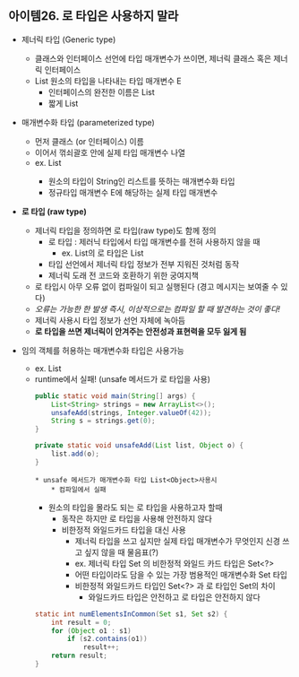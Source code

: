 ## 아이템26. 로 타입은 사용하지 말라

* 제너릭 타입 (Generic type)
	* 클래스와 인터페이스 선언에 타입 매개변수가 쓰이면, 제너릭 클래스 혹은 제너릭 인터페이스
	* List 원소의 타입을 나타내는 타입 매개변수 E
		* 인터페이스의 완전한 이름은 List<E>
		* 짧게 List

* 매개변수화 타입 (parameterized type)
	* 먼저 클래스 (or 인터페이스) 이름
	* 이어서 꺾쇠괄호 안에 실제 타입 매개변수 나열
	* ex. List<String>
		* 원소의 타입이 String인 리스트를 뜻하는 매개변수화 타입
		* 정규타입 매개변수 E에 해당하는 실제 타입 매개변수

* **로 타입 (raw type)**
	* 제너릭 타입을 정의하면 로 타입(raw type)도 함께 정의
		* 로 타입 : 제러닉 타입에서 타입 매개변수를 전혀 사용하지 않을 때
			* ex. List<E>의 로 타입은 List
		* 타입 선언에서 제너릭 타입 정보가 전부 지워진 것처럼 동작
		* 제너릭 도래 전 코드와 호환하기 위한 궁여지책
	* 로 타입시 아무 오류 없이 컴파일이 되고 실행된다 (경고 메시지는 보여줄 수 있다)
	* *오류는 가능한 한 발생 즉시, 이상적으로는 컴파일 할 때 발견하는 것이 좋다!*
	* 제너릭 사용시 타입 정보가 선언 자체에 녹아듬
	* **로 타입을 쓰면 제너릭이 안겨주는 안전성과 표현력을 모두 잃게 됨**
* 임의 객체를 허용하는 매개변수화 타입은 사용가능 
	* ex. List<Object>
	* runtime에서 실패! (unsafe 메서드가 로 타입을 사용)
```java
public static void main(String[] args) {
	List<String> strings = new ArrayList<>();
	unsafeAdd(strings, Integer.valueOf(42));
	String s = strings.get(0);
}

private static void unsafeAdd(List list, Object o) {
	list.add(o);
}
```
	* unsafe 메서드가 매개변수화 타입 List<Object>사용시
		* 컴파일에서 실패
* 원소의 타입을 몰라도 되는 로 타입을 사용하고자 할때
	* 동작은 하지만 로 타입을 사용해 안전하지 않다
	* 비한정적 와일드카드 타입을 대신 사용
		* 제너릭 타입을 쓰고 싶지만 실제 타입 매개변수가 무엇인지 신경 쓰고 싶지 않을 때 물음표(?)
		* ex. 제너릭 타입 Set<E>	의 비한정적 와일드 카드 타입은 Set<?>
		* 어떤 타입이라도 담을 수 있는 가장 범용적인 매개변수화 Set 타입
		* 비한정적 와일드카드 타입인 Set<?> 과 로 타입인 Set의 차이
			* 와일드카드 타입은 안전하고 로 타입은 안전하지 않다
```java
static int numElementsInCommon(Set s1, Set s2) {
	int result = 0;
	for (Object o1 : s1) 
		if (s2.contains(o1))
			result++;
	return result;
}
```
<!--stackedit_data:
eyJoaXN0b3J5IjpbMTU2NzM5Njg4Miw4ODEyNDgzOTddfQ==
-->